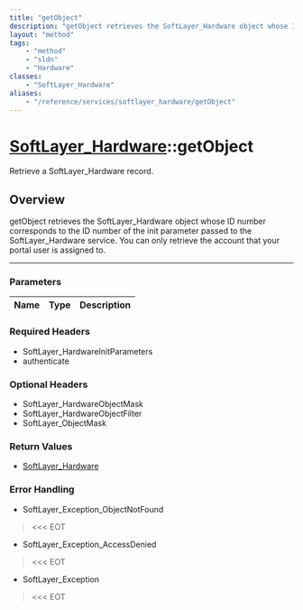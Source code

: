 ```yaml
---
title: "getObject"
description: "getObject retrieves the SoftLayer_Hardware object whose ID number corresponds to the ID number of the init parameter pas... "
layout: "method"
tags:
    - "method"
    - "sldn"
    - "Hardware"
classes:
    - "SoftLayer_Hardware"
aliases:
    - "/reference/services/softlayer_hardware/getObject"
---
```

# [SoftLayer_Hardware](/reference/services/SoftLayer_Hardware)::getObject


Retrieve a SoftLayer_Hardware record.


## Overview 
getObject retrieves the SoftLayer_Hardware object whose ID number corresponds to the ID number of the init parameter passed to the SoftLayer_Hardware service. You can only retrieve the account that your portal user is assigned to. 

-----

### Parameters 
|Name | Type | Description |
| --- | --- | --- |


### Required Headers
* SoftLayer_HardwareInitParameters
* authenticate


### Optional Headers
* SoftLayer_HardwareObjectMask
* SoftLayer_HardwareObjectFilter
* SoftLayer_ObjectMask

### Return Values
* <a href='/reference/datatypes/SoftLayer_Hardware'>SoftLayer_Hardware </a>



### Error Handling

* SoftLayer_Exception_ObjectNotFound 

> <<< EOT 

* SoftLayer_Exception_AccessDenied 

> <<< EOT 

* SoftLayer_Exception 

> <<< EOT 



